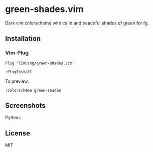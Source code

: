 # green-shades.vim
Dark vim colorscheme with calm and peaceful shades of green for fg.

## Installation
### Vim-Plug
```Plug 'linusng/green-shades.vim' ```

```:PlugInstall```

To preview:

```:colorscheme green-shades``` 

## Screenshots
Python:


## License
MIT
